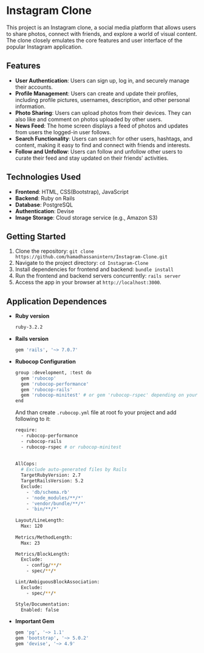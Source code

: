 # Instagram Clone

This project is an Instagram clone, a social media platform that allows users to share photos, connect with friends, and explore a world of visual content. The clone closely emulates the core features and user interface of the popular Instagram application.

## Features

- **User Authentication**: Users can sign up, log in, and securely manage their accounts. 
- **Profile Management**: Users can create and update their profiles, including profile pictures, usernames, description, and other personal information.
- **Photo Sharing**: Users can upload photos from their devices. They can also like and comment on photos uploaded by other users.
- **News Feed**: The home screen displays a feed of photos and updates from users the logged-in user follows. 
- **Search Functionality**: Users can search for other users, hashtags, and content, making it easy to find and connect with friends and interests.
- **Follow and Unfollow**: Users can follow and unfollow other users to curate their feed and stay updated on their friends' activities.

## Technologies Used

- **Frontend**: HTML, CSS(Bootstrap), JavaScript 
- **Backend**: Ruby on Rails
- **Database**: PostgreSQL 
- **Authentication**: Devise
- **Image Storage**: Cloud storage service (e.g., Amazon S3)

## Getting Started

1. Clone the repository: `git clone https://github.com/hamadhassanintern/Instagram-Clone.git`
2. Navigate to the project directory: `cd Instagram-Clone`
3. Install dependencies for frontend and backend: `bundle install`
4. Run the frontend and backend servers concurrently: `rails server`
5. Access the app in your browser at `http://localhost:3000`.

## Application Dependences 

* **Ruby version**

  ```bash
  ruby-3.2.2
  ```

* **Rails version**

  ```bash
  gem 'rails', '~> 7.0.7'
  ```

* **Rubocop Configuration** 

  ```bash
  group :development, :test do
    gem 'rubocop'
    gem 'rubocop-performance'
    gem 'rubocop-rails'
    gem 'rubocop-minitest' # or gem 'rubocop-rspec' depending on your test suite
  end
  ```

  And than create `.rubocop.yml` file at root fo your project and add following to it:

  ```bash
  require: 
    - rubocop-performance
    - rubocop-rails
    - rubocop-rspec # or rubocop-minitest
   
   
  AllCops:
    # Exclude auto-generated files by Rails
    TargetRubyVersion: 2.7
    TargetRailsVersion: 5.2
    Exclude:
      - 'db/schema.rb'
      - 'node_modules/**/*'
      - 'vendor/bundle/**/*'
      - 'bin/**/*'
      
  Layout/LineLength:
    Max: 120
    
  Metrics/MethodLength:
    Max: 23
  
  Metrics/BlockLength:
    Exclude:
      - config/**/*
      - spec/**/*
  
  Lint/AmbiguousBlockAssociation:
    Exclude:
      - spec/**/*
  
  Style/Documentation:
    Enabled: false
  ```

* **Important Gem**

  ```bash
  gem 'pg', '~> 1.1'
  gem 'bootstrap', '~> 5.0.2'
  gem 'devise', '~> 4.9'
  
  ```
